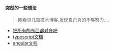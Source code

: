 #### 突然的一些想法
> 刚看见几篇技术博客,发现自己真的不够努力....

- [把所有的东西都对齐吧](http://www.chenqaq.com/2017/12/07/css-verticalMiddle/)
- [typescript文档](https://www.tslang.cn/docs/handbook/basic-types.html)
- [angular文档](https://www.angular.cn/tutorial/toh-pt5)